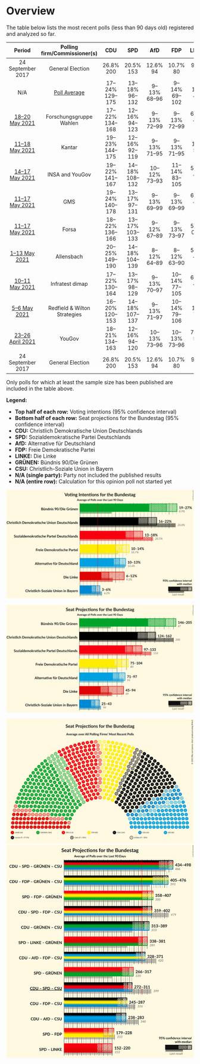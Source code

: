 # Overview

The table below lists the most recent polls (less than 90 days old) registered and analyzed so far.

| Period     | Polling firm/Commissioner(s) | CDU | SPD | AfD | FDP | LINKE | GRÜNEN | CSU |
|:----------:|:----------------------------:|:--:|:--:|:--:|:--:|:--:|:--:|:--:|
| 24 September 2017 | General Election | 26.8% <br> 200 | 20.5% <br> 153 | 12.6% <br> 94 | 10.7% <br> 80 | 9.2% <br> 69 | 8.9% <br> 67 | 6.2% <br> 46 |
| N/A | [Poll Average](average.html) | 17–24% <br> 129–175 | 13–18% <br> 96–132 | 9–13% <br> 68–96 | 9–14% <br> 69–102 | 5–12% <br> 41–89 | 20–27% <br> 152–209 | 4–6% <br> 27–46 |
| [18–20 May 2021](2021-05-20-ForschungsgruppeWahlen.html) | Forschungsgruppe Wahlen | 17–22% <br> 134–168 | 12–16% <br> 94–123 | 9–13% <br> 72–99 | 9–13% <br> 72–99 | 6–9% <br> 44–66 | 23–27% <br> 174–210 | 3–6% <br> 26–44 |
| [11–18 May 2021](2021-05-18-Kantar.html) | Kantar | 19–23% <br> 144–175 | 12–16% <br> 92–119 | 9–13% <br> 71–95 | 9–13% <br> 71–95 | 7–10% <br> 51–72 | 22–26% <br> 164–197 | 4–6% <br> 29–46 |
| [14–17 May 2021](2021-05-17-INSAandYouGov.html) | INSA and YouGov | 19–22% <br> 141–167 | 14–18% <br> 108–132 | 10–12% <br> 73–93 | 11–14% <br> 83–105 | 5–8% <br> 41–57 | 21–25% <br> 159–186 | 4–6% <br> 31–45 |
| [11–17 May 2021](2021-05-17-GMS.html) | GMS | 19–24% <br> 140–178 | 13–17% <br> 97–131 | 9–13% <br> 69–99 | 9–13% <br> 69–99 | 6–9% <br> 42–65 | 21–27% <br> 161–200 | 4–6% <br> 28–48 |
| [11–17 May 2021](2021-05-17-Forsa.html) | Forsa | 18–22% <br> 136–166 | 13–17% <br> 103–133 | 9–12% <br> 67–89 | 9–13% <br> 73–97 | 5–7% <br> 0–55 | 24–28% <br> 184–218 | 4–6% <br> 27–43 |
| [1–13 May 2021](2021-05-13-Allensbach.html) | Allensbach | 20–25% <br> 149–190 | 14–18% <br> 104–139 | 8–12% <br> 64–89 | 8–12% <br> 63–90 | 5–8% <br> 40–61 | 21–27% <br> 163–200 | 4–7% <br> 30–50 |
| [10–11 May 2021](2021-05-11-Infratestdimap.html) | Infratest dimap | 17–22% <br> 130–164 | 13–17% <br> 98–129 | 9–13% <br> 70–97 | 10–14% <br> 77–105 | 6–9% <br> 43–65 | 23–28% <br> 170–206 | 3–6% <br> 26–44 |
| [5–6 May 2021](2021-05-06-RedfieldWiltonStrategies.html) | Redfield & Wilton Strategies | 16–20% <br> 120–153 | 14–18% <br> 107–137 | 9–13% <br> 71–97 | 10–14% <br> 79–106 | 9–13% <br> 71–97 | 19–23% <br> 144–178 | 3–5% <br> 24–40 |
| [23–26 April 2021](2021-04-26-YouGov.html) | YouGov | 18–21% <br> 134–163 | 12–16% <br> 94–120 | 10–13% <br> 73–96 | 10–13% <br> 73–96 | 7–9% <br> 51–71 | 23–27% <br> 175–207 | 4–6% <br> 27–42 |
| 24 September 2017 | General Election | 26.8% <br> 200 | 20.5% <br> 153 | 12.6% <br> 94 | 10.7% <br> 80 | 9.2% <br> 69 | 8.9% <br> 67 | 6.2% <br> 46 |

Only polls for which at least the sample size has been published are included in the table above.

**Legend:**
+ **Top half of each row:** Voting intentions (95% confidence interval)
+ **Bottom half of each row:** Seat projections for the Bundestag (95% confidence interval)
+ **CDU:** Christlich Demokratische Union Deutschlands
+ **SPD:** Sozialdemokratische Partei Deutschlands
+ **AfD:** Alternative für Deutschland
+ **FDP:** Freie Demokratische Partei
+ **LINKE:** Die Linke
+ **GRÜNEN:** Bündnis 90/Die Grünen
+ **CSU:** Christlich-Soziale Union in Bayern
+ **N/A (single party):** Party not included the published results
+ **N/A (entire row):** Calculation for this opinion poll not started yet


![Graph with voting intentions not yet produced](average.png "Voting Intentions")

![Graph with seats not yet produced](average-seats.png "Seats")

![Graph with seating plan not yet produced](average-seating-plan.png "Seating Plan")
![Graph with coalitions seats not yet produced](average-coalitions-seats.png "Coalitions Seats")
